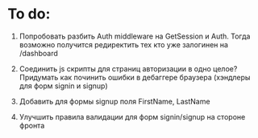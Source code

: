# To do:

1. Попробовать разбить Auth middleware на GetSession и Auth.
Тогда возможно получится редиректить тех кто уже залогинен на /dashboard 

2. Соединить js скрипты для страниц авторизации в одно целое? 
Придумать как починить ошибки в дебаггере браузера (хэндлеры для форм signin и signup)

3. Добавить для формы signup поля FirstName, LastName

4. Улучшить правила валидации для форм signin/signup на стороне фронта